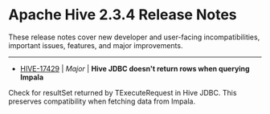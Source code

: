 
<!---
# Licensed to the Apache Software Foundation (ASF) under one
# or more contributor license agreements.  See the NOTICE file
# distributed with this work for additional information
# regarding copyright ownership.  The ASF licenses this file
# to you under the Apache License, Version 2.0 (the
# "License"); you may not use this file except in compliance
# with the License.  You may obtain a copy of the License at
#
#     http://www.apache.org/licenses/LICENSE-2.0
#
# Unless required by applicable law or agreed to in writing, software
# distributed under the License is distributed on an "AS IS" BASIS,
# WITHOUT WARRANTIES OR CONDITIONS OF ANY KIND, either express or implied.
# See the License for the specific language governing permissions and
# limitations under the License.
-->
# Apache Hive  2.3.4 Release Notes

These release notes cover new developer and user-facing incompatibilities, important issues, features, and major improvements.


---

* [HIVE-17429](https://issues.apache.org/jira/browse/HIVE-17429) | *Major* | **Hive JDBC doesn't return rows when querying Impala**

Check for resultSet returned by TExecuteRequest in Hive JDBC.  This preserves compatibility when fetching data from Impala.




